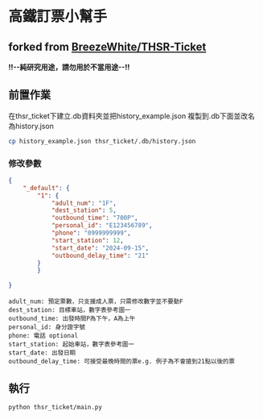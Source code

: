 # 高鐵訂票小幫手
## forked from [BreezeWhite/THSR-Ticket](https://github.com/BreezeWhite/THSR-Ticket)

**!!--純研究用途，請勿用於不當用途--!!**

## 前置作業

在thsr_ticket下建立.db資料夾並把history_example.json 複製到.db下面並改名為history.json
```bash
cp history_example.json thsr_ticket/.db/history.json
```

### 修改參數

```json
{
    "_default": {
        "1": {
            "adult_num": "1F",
            "dest_station": 5, 
            "outbound_time": "700P",
            "personal_id": "E123456789",
            "phone": "0999999999",
            "start_station": 12,
            "start_date": "2024-09-15",
            "outbound_delay_time": "21"
        }
        }
    
}
```
```
adult_num: 預定票數，只支援成人票，只需修改數字並不要動F
dest_station: 目標車站，數字表參考圖一
outbound_time: 出發時間P為下午，A為上午
personal_id: 身分證字號
phone: 電話 optional
start_station: 起始車站，數字表參考圖一
start_date: 出發日期
outbound_delay_time: 可接受最晚時間的票e.g. 例子為不會搶到21點以後的票
```

## 執行

```bash
python thsr_ticket/main.py
```